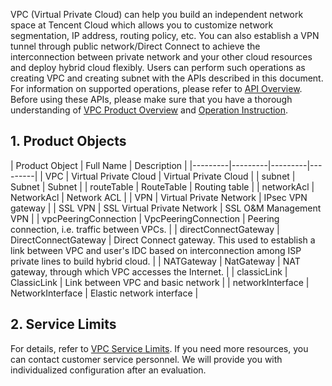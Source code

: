 VPC (Virtual Private Cloud) can help you build an independent network space at Tencent Cloud which allows you to customize network segmentation, IP address, routing policy, etc. You can also establish a VPN tunnel through public network/Direct Connect to achieve the interconnection between private network and your other cloud resources and deploy hybrid cloud flexibly. 
Users can perform such operations as creating VPC and creating subnet with the APIs described in this document. For information on supported operations, please refer to <a href="https://cloud.tencent.com/doc/api/245/909" title="API Overview">API Overview</a>. 
Before using these APIs, please make sure that you have a thorough understanding of <a href="https://cloud.tencent.com/doc/product/215/535" title="VPC Product Overview">VPC Product Overview</a> and <a href="https://cloud.tencent.com/doc/product/215/1178" title="Operation Instruction">Operation Instruction</a>. 

## 1. Product Objects
| Product Object | Full Name  | Description |
|---------|---------|---------|---------|
| VPC  | Virtual Private Cloud | Virtual Private Cloud |
| subnet | Subnet | Subnet |
| routeTable | RouteTable | Routing table |
| networkAcl | NetworkAcl | Network ACL |
| VPN | Virtual Private Network | IPsec VPN gateway |
| SSL VPN | SSL Virtual Private Network | SSL O&M Management VPN |
| vpcPeeringConnection | VpcPeeringConnection | Peering connection, i.e. traffic between VPCs.  |
| directConnectGateway | DirectConnectGateway | Direct Connect gateway. This used to establish a link between VPC and user's IDC based on interconnection among ISP private lines to build hybrid cloud.  |
| NATGateway | NatGateway | NAT gateway, through which VPC accesses the Internet.  |
| classicLink | ClassicLink | Link between VPC and basic network |
| networkInterface | NetworkInterface | Elastic network interface |

## 2. Service Limits
For details, refer to <a href="https://cloud.tencent.com/doc/product/215/537" title="VPC Service Limits">VPC Service Limits</a>. If you need more resources, you can contact customer service personnel. We will provide you with individualized configuration after an evaluation.
